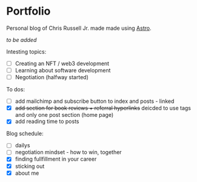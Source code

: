 # Portfolio

Personal blog of Chris Russell Jr. made made using [Astro](https://astro.build).


*to be added*

Intesting topics:
- [ ] Creating an NFT / web3 development
- [ ] Learning about software development
- [ ] Negotiation (halfway started)

To dos:
- [ ] add mailchimp and subscribe button to index and posts - linked
- [X] ~~add section for book reviews + referral hyperlinks~~ deicded to use tags and only one post section (home page)
- [X] add reading time to posts

Blog schedule:
- [ ] dailys
- [ ] negotiation mindset - how to win, together
- [X] finding fullfillment in your career
- [X] sticking out
- [X] about me